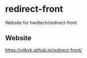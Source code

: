 # redirect-front
Website for hwdtech/redirect-front

## Website
https://vitkyk.github.io/redirect-front/
